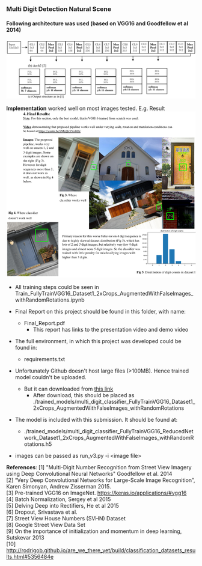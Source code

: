 ### Multi Digit Detection Natural Scene

#### Following architecture was used (based on VGG16 and Goodfellow et al 2014)
![Architecture](images/architecture.png "Architecture")

**Implementation** worked well on most images tested.
E.g. Result
![Test Output](images/Final_Results.png "A Test Output")


- All training steps could be seen in Train_FullyTrainVGG16_Dataset1_2xCrops_AugmentedWithFalseImages_withRandomRotations.ipynb

- Final Report on this project should be found in this folder, with name:
  - Final_Report.pdf
    - This report has links to the presentation video and demo video

- The full environment, in which this project was developed could be found in:
  - requirements.txt

- Unfortunately Github doesn't host large files (>100MB). Hence trained model couldn't be uploaded. 
  - But it can downloaded from [this link](https://1drv.ms/u/s!Ai_USJWaRTc6iIBOkYyNdMkYSvMqLA)
    - After download, this should be placed as ./trained_models/multi_digit_classifier_FullyTrainVGG16_Dataset1_2xCrops_AugmentedWithFalseImages_withRandomRotations

- The model is included with this submission. It should be found at:
  - ./trained_models/multi_digit_classifier_FullyTrainVGG16_ReducedNetwork_Dataset1_2xCrops_AugmentedWithFalseImages_withRandomRotations.h5

- images can be passed as run_v3.py -i \<image file\>

**References**:
[1] "Multi-Digit Number Recognition from Street View Imagery using Deep Convolutional Neural Networks" Goodfellow et al. 2014  
[2] “Very Deep Convolutional Networks for Large-Scale Image Recognition”, Karen Simonyan, Andrew Zisserman 2015.  
[3] Pre-trained VGG16 on ImageNet. https://keras.io/applications/#vgg16  
[4] Batch Normalization, Sergey et al 2015  
[5] Delving Deep into Rectifiers, He et al 2015  
[6] Dropout, Srivastava et al.  
[7] Street View House Numbers (SVHN) Dataset  
[8] Google Street View Data Set  
[9] On the importance of initialization and momentum in deep learning, Sutskevar 2013  
[10] http://rodrigob.github.io/are_we_there_yet/build/classification_datasets_results.html#5356484e  
